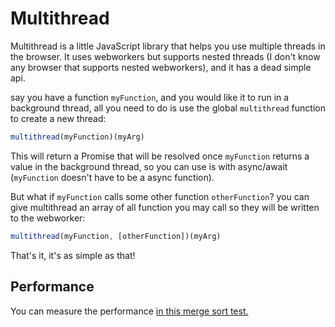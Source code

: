 # Multithread
Multithread is a little JavaScript library that helps you use multiple threads in the browser.
It uses webworkers but supports nested threads (I don't know any browser that supports nested webworkers), and it has a dead simple api.

say you have a function `myFunction`, and you would like it to run in a background thread, all you need to do is use the global `multithread` function to create a new thread:

```javascript
multithread(myFunction)(myArg)
```
This will return a Promise that will be resolved once `myFunction` returns a value in the background thread, so you can use is with async/await (`myFunction` doesn't have to be a async function).

But what if `myFunction` calls some other function `otherFunction`? you can give multithread an array of all function you may call so they will be written to the webworker:

```javascript
multithread(myFunction, [otherFunction])(myArg)
```

That's it, it's as simple as that!

## Performance
You can measure the performance [in this merge sort test.](https://yoavsarfaty.github.io/Multithread/)
